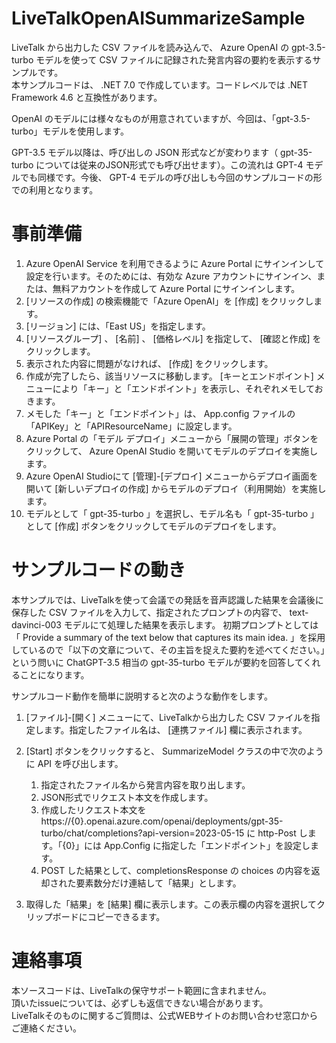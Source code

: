 # LiveTalkOpenAISummarizeSample
LiveTalk から出力した CSV ファイルを読み込んで、 Azure OpenAI の gpt-3.5-turbo モデルを使って CSV ファイルに記録された発言内容の要約を表示するサンプルです。  
本サンプルコードは、 .NET 7.0 で作成しています。コードレベルでは .NET Framework 4.6 と互換性があります。

OpenAI のモデルには様々なものが用意されていますが、今回は、「gpt-3.5-turbo」モデルを使用します。

GPT-3.5 モデル以降は、呼び出しの JSON 形式などが変わります（ gpt-35-turbo については従来のJSON形式でも呼び出せます）。この流れは GPT-4 モデルでも同様です。今後、 GPT-4 モデルの呼び出しも今回のサンプルコードの形での利用となります。

# 事前準備
1. Azure OpenAI Service を利用できるように Azure Portal にサインインして設定を行います。そのためには、有効な Azure アカウントにサインイン、または、無料アカウントを作成して Azure Portal にサインインします。
2. [リソースの作成] の検索機能で「Azure OpenAI」を [作成] をクリックします。
3. [リージョン] には、「East US」を指定します。
4. [リソースグループ] 、 [名前] 、 [価格レベル] を指定して、 [確認と作成] をクリックします。
5. 表示された内容に問題がなければ、 [作成] をクリックします。
6. 作成が完了したら、該当リソースに移動します。 [キーとエンドポイント] メニューにより「キー」と「エンドポイント」を表示し、それぞれメモしておきます。
7. メモした「キー」と「エンドポイント」は、 App.config ファイルの「APIKey」と「APIResourceName」に設定します。
8. Azure Portal の「モデル デプロイ」メニューから「展開の管理」ボタンをクリックして、 Azure OpenAI Studio を開いてモデルのデプロイを実施します。
9. Azure OpenAI Studioにて [管理]-[デプロイ] メニューからデプロイ画面を開いて [新しいデプロイの作成] からモデルのデプロイ（利用開始）を実施します。
10. モデルとして「 gpt-35-turbo 」を選択し、モデル名も「 gpt-35-turbo 」として [作成] ボタンをクリックしてモデルのデプロイをします。

# サンプルコードの動き
本サンプルでは、LiveTalkを使って会議での発話を音声認識した結果を会議後に保存した CSV ファイルを入力して、指定されたプロンプトの内容で、 text-davinci-003 モデルにて処理した結果を表示します。
初期プロンプトとしては「 Provide a summary of the text below that captures its main idea. 」を採用しているので「以下の文章について、その主旨を捉えた要約を述べてください。」という問いに ChatGPT-3.5 相当の gpt-35-turbo モデルが要約を回答してくれることになります。

サンプルコード動作を簡単に説明すると次のような動作をします。  
1. [ファイル]-[開く] メニューにて、LiveTalkから出力した CSV ファイルを指定します。指定したファイル名は、 [連携ファイル] 欄に表示されます。
2. [Start] ボタンをクリックすると、 SummarizeModel クラスの中で次のように API を呼び出します。

   1. 指定されたファイル名から発言内容を取り出します。
   2. JSON形式でリクエスト本文を作成します。
   3. 作成したリクエスト本文を https://{0}.openai.azure.com/openai/deployments/gpt-35-turbo/chat/completions?api-version=2023-05-15 に http-Post します。「{0}」には App.Config に指定した「エンドポイント」を設定します。
   4. POST した結果として、completionsResponse の choices の内容を返却された要素数分だけ連結して「結果」とします。

3. 取得した「結果」を [結果] 欄に表示します。この表示欄の内容を選択してクリップボードにコピーできるます。

# 連絡事項
本ソースコードは、LiveTalkの保守サポート範囲に含まれません。  
頂いたissueについては、必ずしも返信できない場合があります。  
LiveTalkそのものに関するご質問は、公式WEBサイトのお問い合わせ窓口からご連絡ください。

